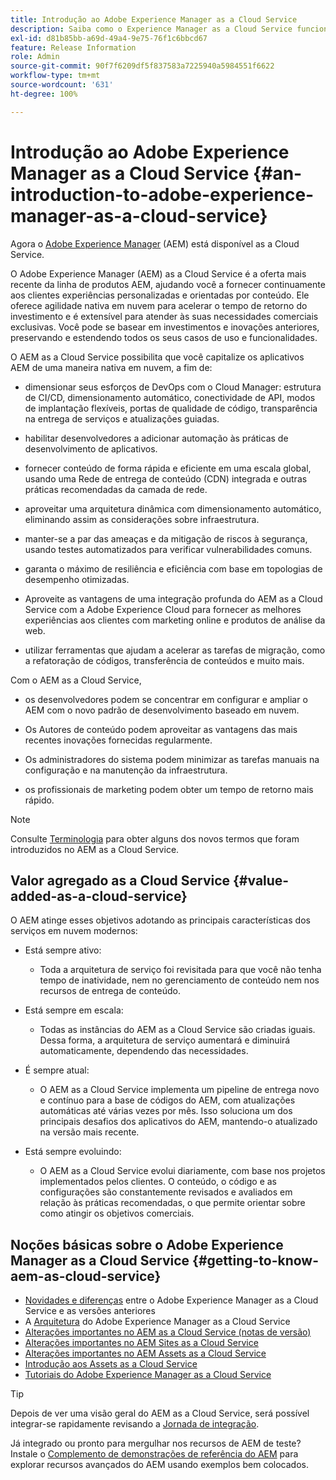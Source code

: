 ```yaml
---
title: Introdução ao Adobe Experience Manager as a Cloud Service
description: Saiba como o Experience Manager as a Cloud Service funciona e o que o software pode fazer por você.
exl-id: d81b85bb-a69d-49a4-9e75-76f1c6bbcd67
feature: Release Information
role: Admin
source-git-commit: 90f7f6209df5f837583a7225940a5984551f6622
workflow-type: tm+mt
source-wordcount: '631'
ht-degree: 100%

---
```


# Introdução ao Adobe Experience Manager as a Cloud Service {#an-introduction-to-adobe-experience-manager-as-a-cloud-service}

Agora o [Adobe Experience Manager](https://www.adobe.com/br/marketing/experience-manager.html) (AEM) está disponível as a Cloud Service.

O Adobe Experience Manager (AEM) as a Cloud Service é a oferta mais recente da linha de produtos AEM, ajudando você a fornecer continuamente aos clientes experiências personalizadas e orientadas por conteúdo. Ele oferece agilidade nativa em nuvem para acelerar o tempo de retorno do investimento e é extensível para atender às suas necessidades comerciais exclusivas. Você pode se basear em investimentos e inovações anteriores, preservando e estendendo todos os seus casos de uso e funcionalidades.

O AEM as a Cloud Service possibilita que você capitalize os aplicativos AEM de uma maneira nativa em nuvem, a fim de:

* dimensionar seus esforços de DevOps com o Cloud Manager: estrutura de CI/CD, dimensionamento automático, conectividade de API, modos de implantação flexíveis, portas de qualidade de código, transparência na entrega de serviços e atualizações guiadas.

* habilitar desenvolvedores a adicionar automação às práticas de desenvolvimento de aplicativos.

* fornecer conteúdo de forma rápida e eficiente em uma escala global, usando uma Rede de entrega de conteúdo (CDN) integrada e outras práticas recomendadas da camada de rede.

* aproveitar uma arquitetura dinâmica com dimensionamento automático, eliminando assim as considerações sobre infraestrutura.

* manter-se a par das ameaças e da mitigação de riscos à segurança, usando testes automatizados para verificar vulnerabilidades comuns.

* garanta o máximo de resiliência e eficiência com base em topologias de desempenho otimizadas.

* Aproveite as vantagens de uma integração profunda do AEM as a Cloud Service com a Adobe Experience Cloud para fornecer as melhores experiências aos clientes com marketing online e produtos de análise da web.

* utilizar ferramentas que ajudam a acelerar as tarefas de migração, como a refatoração de códigos, transferência de conteúdos e muito mais.

Com o AEM as a Cloud Service,

* os desenvolvedores podem se concentrar em configurar e ampliar o AEM com o novo padrão de desenvolvimento baseado em nuvem.

* Os Autores de conteúdo podem aproveitar as vantagens das mais recentes inovações fornecidas regularmente.

* Os administradores do sistema podem minimizar as tarefas manuais na configuração e na manutenção da infraestrutura.

* os profissionais de marketing podem obter um tempo de retorno mais rápido.

>[!NOTE]
>Consulte [Terminologia](terminology.md) para obter alguns dos novos termos que foram introduzidos no AEM as a Cloud Service.

## Valor agregado as a Cloud Service {#value-added-as-a-cloud-service}

O AEM atinge esses objetivos adotando as principais características dos serviços em nuvem modernos:

* Está sempre ativo:

   * Toda a arquitetura de serviço foi revisitada para que você não tenha tempo de inatividade, nem no gerenciamento de conteúdo nem nos recursos de entrega de conteúdo.

* Está sempre em escala:

   * Todas as instâncias do AEM as a Cloud Service são criadas iguais. Dessa forma, a arquitetura de serviço aumentará e diminuirá automaticamente, dependendo das necessidades.

* É sempre atual:

   * O AEM as a Cloud Service implementa um pipeline de entrega novo e contínuo para a base de códigos do AEM, com atualizações automáticas até várias vezes por mês. Isso soluciona um dos principais desafios dos aplicativos do AEM, mantendo-o atualizado na versão mais recente.

* Está sempre evoluindo:

   * O AEM as a Cloud Service evolui diariamente, com base nos projetos implementados pelos clientes. O conteúdo, o código e as configurações são constantemente revisados e avaliados em relação às práticas recomendadas, o que permite orientar sobre como atingir os objetivos comerciais.

## Noções básicas sobre o Adobe Experience Manager as a Cloud Service {#getting-to-know-aem-as-cloud-service}

* [Novidades e diferenças](/help/overview/what-is-new-and-different.md) entre o Adobe Experience Manager as a Cloud Service e as versões anteriores
* A [Arquitetura](/help/overview/architecture.md) do Adobe Experience Manager as a Cloud Service
* [Alterações importantes no AEM as a Cloud Service (notas de versão)](/help/release-notes/aem-cloud-changes.md)
* [Alterações importantes no AEM Sites as a Cloud Service](/help/sites-cloud/sites-cloud-changes.md)
* [Alterações importantes no AEM Assets as a Cloud Service](/help/assets/assets-cloud-changes.md)
* [Introdução aos Assets as a Cloud Service](/help/assets/overview.md)
* [Tutoriais do Adobe Experience Manager as a Cloud Service](https://experienceleague.adobe.com/docs/experience-manager-learn/cloud-service/overview.html?lang=pt-BR)

>[!TIP]
>
>Depois de ver uma visão geral do AEM as a Cloud Service, será possível integrar-se rapidamente revisando a [Jornada de integração](/help/journey-onboarding/overview.md).
>
>Já integrado ou pronto para mergulhar nos recursos de AEM de teste? Instale o [Complemento de demonstrações de referência do AEM](/help/journey-sites/demos-add-on/overview.md) para explorar recursos avançados do AEM usando exemplos bem colocados.
